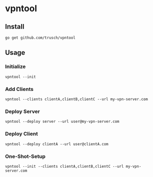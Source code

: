 vpntool
=======

## Install
```
go get github.com/trusch/vpntool
```

## Usage

### Initialize
```
vpntool --init
```

### Add Clients
```
vpntool --clients clientA,clientB,clientC --url my-vpn-server.com
```

### Deploy Server
```
vpntool --deploy server --url user@my-vpn-server.com
```

### Deploy Client
```
vpntool --deploy clientA --url user@clientA.com
```

### One-Shot-Setup
```
vpntool --init --clients clientA,clientB,clientC --url my-vpn-server.com
```






